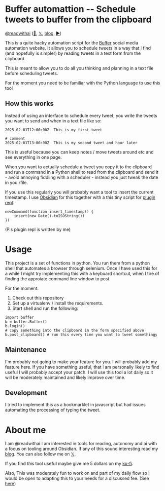 # Buffer automattion -- Schedule tweets to buffer from the clipboard
[@readwithai](https://x.com/readwithai) ([🦋](https://bsky.app/profile/readwithai.bsky.social), [𝕏](https://x.com/readwithai), [blog](https://readwithai.substack.com/), [▶️](https://www.youtube.com/@readerai/shorts)) 

This is a quite hacky automation script for the [Buffer](https://buffer.com/) social media automation website. It allows you to schedule tweets in a way that I find (and hopefully is simpler) by reading tweets in a text form from the clipboard.

This is meant to allow you to do all you thinking and planning in a text file before scheduling tweets.

For the moment you need to be familiar with the Python language to use this tool

## How this works
Instead of using an interface to schedule every tweet, you write the tweets you want to send and when in a text file like so:

```
2025-02-01T12:00:00Z  This is my first tweet

# comment
2025-02-01T13:00:00Z  This is my second tweet and hour later
```

This is useful because you can keep notes / move tweets around etc and see everything in one page.

When you want to actually schedule a tweet you copy it to the clipboard and run a command in a Python shell to read from the clipboard and send it - avoid annoying fiddling with a scheduler - instead you just tweak the date in you rfile. 

If you use this regularly you will probably want a tool to insert the current timestamp. I use [Obsidian](https://readwithai.substack.com/p/obsidian-what-and-why) for this together with a this tiny script for [plugin repl](https://readwithai.substack.com/p/obsidian-plugin-repl).

```
newCommand(function insert_timestamp() {
	insert(new Date().toISOString())
})
```

(P.s plugin repl is written by me)

# Usage
This project is a set of functions in python. You run them from a python shell that automates a browser through selenium. Once I have used this for a while I might try implementing this with a keyboard shortcut, when I tire of finding the approiate command line window to post

For the moment.

1. Check out this repository
1. Set up a virtualenv / install the requirements.
1. Start shell and run the following:

```
import buffer
b = buffer.Buffer()
b.login()
# copy something into the clipboard in the form specified above
b.post_clipboard() # run this every time you want to tweet somethingy

```

## Maintenance
I'm probably not going to make your feature for you. I will probably add my feature here. If you have something useful, that I am personally likely to find useful I will probably accept your patch. I will use this tool a lot daily so it will be moderately maintained and likely improve over time. 

## Development
I tried to implement this as a bookmarklet in javascript but had issues automating the processing of typing the tweet.

# About me
I am @readwithai I am interested in tools for reading, autonomy and ai with a focus on tooling around Obsidian. If any of this sound interesting read my [blog](
https://readwithai.substack.com/). You can also follow me on [𝕏](https://x.com/readwithai).

If you find *this* tool useful maybe give me 5 dollars on my [ko-fi](https://ko-fi.com/readwithai).

Also, This was moderately fun to work on and part of my daily flow so I would be open to adapting this to your needs for a discussed fee. (See [here](https://readwithai.substack.com/p/buy-my-work))
